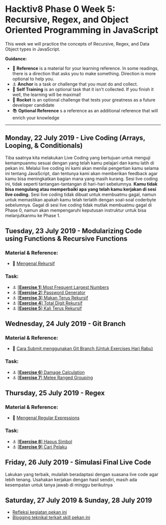 # Hacktiv8 Phase 0 Week 5: Recursive, Regex, and Object Oriented Programming in JavaScript

This week we will practice the concepts of Recursive, Regex, and Data Object types in JavaScript.

**Guidance:**
- :notebook_with_decorative_cover: **Reference** is a material for your learning reference. In some readings, there is a direction that asks you to make something. Direction is more optional to help you.
- :anchor: **Anchor** is a task or challenge that you must do and collect.
- 💪 **Self Training** is an optional task that it isn't collected. If you finish it well, the learning will be maximal!
- :rocket: **Rocket** is an optional challenge that tests your greatness as a future developer candidate
- :books: **Optional Reference** s a reference as an additional reference that will enrich your knowledge
---

## Monday, 22 July 2019 - Live Coding (Arrays, Looping, & Conditionals)

Tiba saatnya kita melakukan Live Coding yang bertujuan untuk menguji kemampuanmu sesuai dengan yang telah kamu pelajari dan kamu latih di pekan ini. Melalui live coding ini kami akan menilai pengertian kamu selama ini tentang JavaScript, dan tentunya kami akan memberikan feedback agar kamu bisa meningkatkan bagian mana yang masih kurang. Sesi live coding ini, tidak seperti tantangan-tantangan di hari-hari sebelumnya. **Kamu tidak bisa mengulang atau memperbaiki apa yang telah kamu kerjakan di sesi live coding.** Sesi live coding tidak dibuat untuk membuatmu gagal, namun untuk memastikan apakah kamu telah terlatih dengan soal-soal coderbyte sebelumnya. Gagal di sesi live coding tidak mutlak membuatmu gagal di Phase 0, namun akan mempengaruhi keputusan instruktur untuk bisa melanjutkanmu ke Phase 1.

## Tuesday, 23 July 2019 - Modularizing Code using Functions & Recursive Functions

### Material & Reference:
- :notebook_with_decorative_cover:
[Mengenal Rekursif](/modules/js-function-recursive.md)

### Task:
- :anchor: [[**Exercise 1**] Most Frequent Largest Numbers](https://github.com/andreassosilo/hacktiv8/blob/master/phase0/week5/exercise-1.js)
- :anchor: [[**Exercise 2**] Password Generator](https://github.com/andreassosilo/hacktiv8/blob/master/phase0/week5/exercise-2.js)
- :anchor: [[**Exercise 3**] Makan Terus Rekursif](https://github.com/andreassosilo/hacktiv8/blob/master/phase0/week5/exercise-3.js)
- :anchor: [[**Exercise 4**] Total Digit Rekursif](https://github.com/andreassosilo/hacktiv8/blob/master/phase0/week5/exercise-4.js)
- :anchor: [[**Exercise 5**] Kali Terus Rekursif](https://github.com/andreassosilo/hacktiv8/blob/master/phase0/week5/exercise-5.js)


## Wednesday, 24 July 2019 - Git Branch

### Material & Reference:
- :notebook_with_decorative_cover:
[Cara Submit menggunakan Git Branch (Untuk Exercises Hari Rabu)](/modules/submitting-on-a-new-branch.md)

### Task:
- :anchor: [[**Exercise 6**] Damage Calculation](https://github.com/andreassosilo/hacktiv8/blob/master/phase0/week5/exercise-6.js)
- :anchor: [[**Exercise 7**] Melee Ranged Grouping](https://github.com/andreassosilo/hacktiv8/blob/master/phase0/week5/exercise-7.js)

## Thursday, 25 July 2019 - Regex

### Material & Reference:
- :notebook_with_decorative_cover:
[Mengenal Regular Expressions](/modules/regular-expressions.md)

### Task:
- :anchor:
[[**Exercise 8**] Hapus Simbol](https://github.com/andreassosilo/hacktiv8/blob/master/phase0/week5/exercise-8.js)
- :anchor:
[[**Exercise 9**] Cari Pelaku](https://github.com/andreassosilo/hacktiv8/blob/master/phase0/week5/exercise-9.js)

## Friday, 26 July 2019 - Simulasi Final Live Code
Lakukan yang terbaik, mulailah beradaptasi dengan suasana live code agar lebih tenang. Usahakan kerjakan dengan hasil sendiri, masih ada kesempatan untuk tanya jawab di minggu berikutnya

## Saturday, 27 July 2019 & Sunday, 28 July 2019

- [Refleksi kegiatan pekan ini](https://github.com/hacktiv8/phase-0-activities/blob/master/modules/reflection.md)
- [Blogging teknikal terkait skill pekan ini](https://github.com/hacktiv8/phase-0-activities/blob/master/modules/blog.md)
